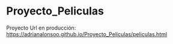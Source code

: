# Proyecto_Peliculas
Proyecto Url en producción: https://adrianalonsoo.github.io/Proyecto_Peliculas/peliculas.html
